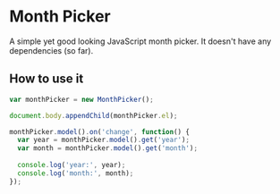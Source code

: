 Month Picker
============

A simple yet good looking JavaScript month picker. It doesn't have any dependencies (so far).

How to use it
-------------

```javascript
var monthPicker = new MonthPicker();

document.body.appendChild(monthPicker.el);

monthPicker.model().on('change', function() {
  var year = monthPicker.model().get('year');
  var month = monthPicker.model().get('month');
  
  console.log('year:', year);
  console.log('month:', month);
});
```
